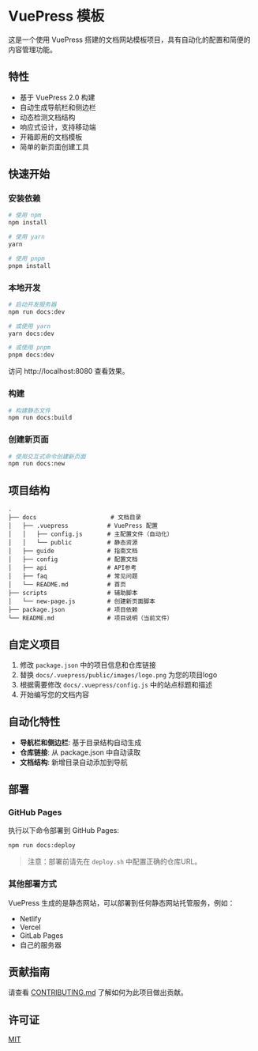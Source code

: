 # VuePress 模板

这是一个使用 VuePress 搭建的文档网站模板项目，具有自动化的配置和简便的内容管理功能。

## 特性

- 基于 VuePress 2.0 构建
- 自动生成导航栏和侧边栏
- 动态检测文档结构
- 响应式设计，支持移动端
- 开箱即用的文档模板
- 简单的新页面创建工具

## 快速开始

### 安装依赖

```bash
# 使用 npm
npm install

# 使用 yarn
yarn

# 使用 pnpm
pnpm install
```

### 本地开发

```bash
# 启动开发服务器
npm run docs:dev

# 或使用 yarn
yarn docs:dev

# 或使用 pnpm
pnpm docs:dev
```

访问 http://localhost:8080 查看效果。

### 构建

```bash
# 构建静态文件
npm run docs:build
```

### 创建新页面

```bash
# 使用交互式命令创建新页面
npm run docs:new
```

## 项目结构

```
.
├── docs                     # 文档目录
│   ├── .vuepress           # VuePress 配置
│   │   ├── config.js       # 主配置文件（自动化）
│   │   └── public          # 静态资源
│   ├── guide               # 指南文档
│   ├── config              # 配置文档 
│   ├── api                 # API参考
│   ├── faq                 # 常见问题
│   └── README.md           # 首页
├── scripts                 # 辅助脚本
│   └── new-page.js         # 创建新页面脚本
├── package.json            # 项目依赖
└── README.md               # 项目说明（当前文件）
```

## 自定义项目

1. 修改 `package.json` 中的项目信息和仓库链接
2. 替换 `docs/.vuepress/public/images/logo.png` 为您的项目logo
3. 根据需要修改 `docs/.vuepress/config.js` 中的站点标题和描述
4. 开始编写您的文档内容

## 自动化特性

- **导航栏和侧边栏**: 基于目录结构自动生成
- **仓库链接**: 从 package.json 中自动读取
- **文档结构**: 新增目录自动添加到导航

## 部署

### GitHub Pages

执行以下命令部署到 GitHub Pages:

```bash
npm run docs:deploy
```

> 注意：部署前请先在 `deploy.sh` 中配置正确的仓库URL。

### 其他部署方式

VuePress 生成的是静态网站，可以部署到任何静态网站托管服务，例如：

- Netlify
- Vercel
- GitLab Pages
- 自己的服务器

## 贡献指南

请查看 [CONTRIBUTING.md](CONTRIBUTING.md) 了解如何为此项目做出贡献。

## 许可证

[MIT](LICENSE) 
